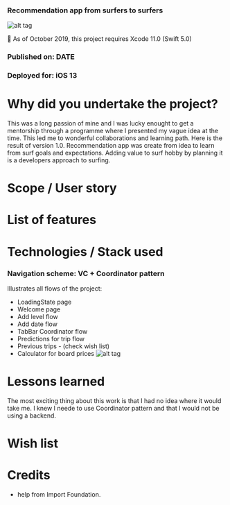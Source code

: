 
### Recommendation app from surfers to surfers
![alt tag](https://img.shields.io/badge/swift%205-Surfo%20project-blue)

📌  As of October 2019, this project requires Xcode 11.0 (Swift 5.0)
### Published on: DATE
### Deployed for: iOS 13

# Why did you undertake the project?
 This was a long passion of mine and I was lucky enought to get a mentorship through a programme where I presented my vague idea at the time. This led me to wonderful collaborations and learning path. Here is the result of version 1.0. Recommendation app was create from idea to learn from surf goals and expectations. Adding value to surf hobby by planning it is a developers approach to surfing.


# Scope / User story

# List of features

# Technologies / Stack used
###  Navigation scheme: VC + Coordinator pattern
Illustrates all flows of the project:

 + LoadingState page
 + Welcome page
 + Add level flow
 + Add date flow
 + TabBar Coordinator flow
 + Predictions for trip flow
 + Previous trips - (check wish list)
 + Calculator for board prices
![alt tag](https://pbs.twimg.com/media/EGN6v1YWwAEa2bc?format=jpg&name=large)
# Lessons learned
The most exciting thing about this work is that I had no idea where it would take me. I knew I neede to use Coordinator pattern and 
that I would not be using a backend.
# Wish list
# Credits
 + help from Import Foundation.





